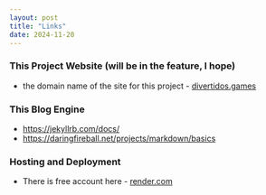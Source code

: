 ```yaml
---
layout: post
title: "Links"
date: 2024-11-20
---
```


### This Project Website (will be in the feature, I hope)
* the domain name of the site for this project - [divertidos.games](http://www.divertidos.games/)

### This Blog Engine
* https://jekyllrb.com/docs/
* https://daringfireball.net/projects/markdown/basics

### Hosting and Deployment
* There is free account here - [render.com](https://dashboard.render.com/)
